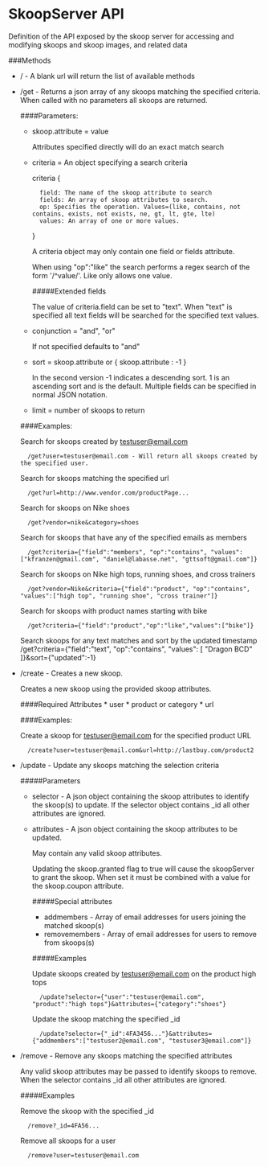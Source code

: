 SkoopServer API
===

Definition of the API exposed by the skoop server for accessing and modifying skoops and skoop images, and related data

###Methods
* / - A blank url will return the list of available methods

* /get - Returns a json array of any skoops matching the specified criteria. When called with no parameters all skoops are returned.

	####Parameters:
	* skoop.attribute = value

		Attributes specified directly will do an exact match search

	* criteria = An object specifying a search criteria

		criteria {

			field: The name of the skoop attribute to search
			fields: An array of skoop attributes to search.
			op: Specifies the operation. Values=(like, contains, not contains, exists, not exists, ne, gt, lt, gte, lte)
			values: An array of one or more values.
		}

		A criteria object may only contain one field or fields attribute.

		When using "op":"like" the search performs a regex search of the form '/^value/'. Like only allows one value.

		#####Extended fields

		The value of criteria.field can be set to "text". When "text" is specified all text fields will be searched for the specified text values.

	* conjunction = "and", "or"

		If not specified defaults to "and"

	* sort = skoop.attribute or { skoop.attribute : -1 }

		In the second version -1 indicates a descending sort. 1 is an ascending sort and is the default. Multiple fields can be specified in normal JSON notation.

	* limit = number of skoops to return

	####Examples:

	Search for skoops created by testuser@email.com

		/get?user=testuser@email.com - Will return all skoops created by the specified user.

	Search for skoops matching the specified url

		/get?url=http://www.vendor.com/productPage...

	Search for skoops on Nike shoes

		/get?vendor=nike&category=shoes

	Search for skoops that have any of the specified emails as members

		/get?criteria={"field":"members", "op":"contains", "values":["kfranzen@gmail.com", "daniel@labasse.net", "gttsoft@gmail.com"]}

	Search for skoops on Nike high tops, running shoes, and cross trainers

		/get?vendor=Nike&criteria={"field":"product", "op":"contains", "values":["high top", "running shoe", "cross trainer"]}

	Search for skoops with product names starting with bike

		/get?criteria={"field":"product","op":"like","values":["bike"]}

	Search skoops for any text matches and sort by the updated timestamp
		/get?criteria={"field":"text", "op":"contains", "values": [ "Dragon BCD" ]}&sort={"updated":-1}

* /create - Creates a new skoop.

	Creates a new skoop using the provided skoop attributes.

	####Required Attributes
		* user
		* product or category
		* url

	####Examples:

	Create a skoop for testuser@email.com for the specified product URL

		/create?user=testuser@email.com&url=http://lastbuy.com/product2

* /update - Update any skoops matching the selection criteria

	#####Parameters

	* selector - A json object containing the skoop attributes to identify the skoop(s) to update.
		If the selector object contains _id all other attributes are ignored.

	* attributes - A json object containing the skoop attributes to be updated.

		May contain any valid skoop attributes.

		Updating the skoop.granted flag to true will cause the skoopServer to grant the skoop. When set it must be combined with a value for the skoop.coupon attribute.

		#####Special attributes

		* addmembers - Array of email addresses for users joining the matched skoop(s)
		* removemembers - Array of email addresses for users to remove from skoops(s)

		#####Examples

		Update skoops created by testuser@email.com on the product high tops

			/update?selector={"user":"testuser@email.com", "product":"high tops"}&attributes={"category":"shoes"}

		Update the skoop matching the specified _id

			/update?selector={"_id":4FA3456..."}&attributes={"addmembers":["testuser2@email.com", "testuser3@email.com"]}

* /remove - Remove any skoops matching the specified attributes

	Any valid skoop attributes may be passed to identify skoops to remove. When the selector contains _id all other attributes are ignored.

	#####Examples

	Remove the skoop with the specified _id

		/remove?_id=4FA56...

	Remove all skoops for a user

		/remove?user=testuser@email.com
